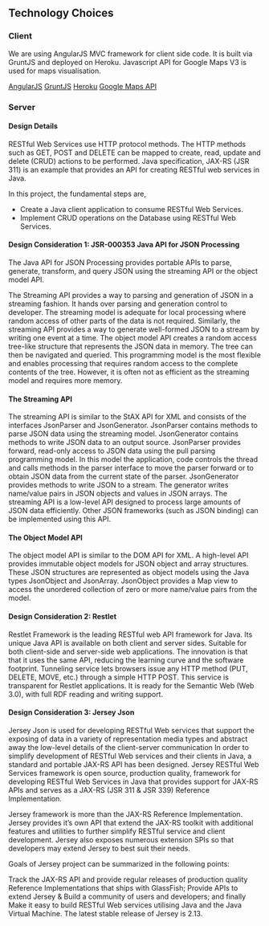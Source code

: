 ## Technology Choices ##

### Client ###

We are using AngularJS MVC framework for client side code. It is built via GruntJS and deployed on Heroku. Javascript API for Google Maps V3 is used for maps visualisation.

[AngularJS](https://angularjs.org)
[GruntJS](http://gruntjs.com)
[Heroku](https://www.heroku.com)
[Google Maps API](https://developers.google.com/maps/documentation/javascript/)

### Server ###

#### Design Details ####

RESTful Web Services use HTTP protocol methods. The HTTP methods such as GET, POST and DELETE can be mapped to create, read, update and delete (CRUD) actions to be performed. Java specification, JAX-RS (JSR 311) is an example that provides an API for creating RESTful web services in Java.

In this project, the fundamental steps are,
  * Create a Java client application to consume RESTful Web Services.
  * Implement CRUD operations on the Database using RESTful Web Services.

#### Design Consideration 1: JSR-000353 Java API for JSON Processing ####

The Java API for JSON Processing provides portable APIs to parse, generate, transform, and query JSON using the streaming API or the object model API.

The Streaming API provides a way to parsing and generation of JSON in a streaming fashion. It hands over parsing and generation control to developer. The streaming model is adequate for local processing where random access of other parts of the data is not required. Similarly, the streaming API provides a way to generate well-formed JSON to a stream by writing one event at a time.
The object model API creates a random access tree-like structure that represents the JSON data in memory. The tree can then be navigated and queried. This programming model is the most flexible and enables processing that requires random access to the complete contents of the tree. However, it is often not as efficient as the streaming model and requires more memory.

#### The Streaming API ####

The streaming API is similar to the StAX API for XML and consists of the interfaces JsonParser and JsonGenerator. JsonParser contains methods to parse JSON data using the streaming model. JsonGenerator contains methods to write JSON data to an output source.
JsonParser provides forward, read-only access to JSON data using the pull parsing programming model. In this model the application, code controls the thread and calls methods in the parser interface to move the parser forward or to obtain JSON data from the current state of the parser.
JsonGenerator provides methods to write JSON to a stream. The generator writes name/value pairs in JSON objects and values in JSON arrays.
The streaming API is a low-level API designed to process large amounts of JSON data efficiently. Other JSON frameworks (such as JSON binding) can be implemented using this API.

#### The Object Model API ####

The object model API is similar to the DOM API for XML. A high-level API provides immutable object models for JSON object and array structures. These JSON structures are represented as object models using the Java types JsonObject and JsonArray. JsonObject provides a Map view to access the unordered collection of zero or more name/value pairs from the model.

#### Design Consideration 2: Restlet ####

Restlet Framework is the leading RESTful web API framework for Java. Its unique Java API is available on both client and server sides. Suitable for both client-side and server-side web applications. The innovation is that that it uses the same API, reducing the learning curve and the software footprint. Tunneling service lets browsers issue any HTTP method (PUT, DELETE, MOVE, etc.) through a simple HTTP POST. This service is transparent for Restlet applications. It is ready for the Semantic Web (Web 3.0), with full RDF reading and writing support.


#### Design Consideration 3: Jersey Json ####

Jersey Json is used for developing RESTful Web services that support the exposing of data in a variety of representation media types and abstract away the low-level details of the client-server communication  In order to simplify development of RESTful Web services and their clients in Java, a standard and portable JAX-RS API has been designed. Jersey RESTful Web Services framework is open source, production quality, framework for developing RESTful Web Services in Java that provides support for JAX-RS APIs and serves as a JAX-RS (JSR 311 & JSR 339) Reference Implementation.

Jersey framework is more than the JAX-RS Reference Implementation. Jersey provides it’s own API that extend the JAX-RS toolkit with additional features and utilities to further simplify RESTful service and client development. Jersey also exposes numerous extension SPIs so that developers may extend Jersey to best suit their needs.

Goals of Jersey project can be summarized in the following points:

Track the JAX-RS API and provide regular releases of production quality Reference Implementations that ships with GlassFish;
Provide APIs to extend Jersey & Build a community of users and developers; and finally
Make it easy to build RESTful Web services utilising Java and the Java Virtual Machine.
The latest stable release of Jersey is 2.13.

